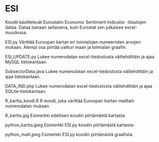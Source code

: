 # ESI
Koodit käsittelevät Eurostatin Economic Sentiment Indicator -tilastojen dataa.  Dataa luetaan sellaisena, kuin Eurostat sen julkaisee excel-muodossa.

ESI.py 
Värittää Euroopan kartan eri toimialojen numeeristen arvojen mukaan.
Alempi osa piirtää valitun maan ja toimialan graafin.

ESI_UPDATE.py
Lukee numerodatan excel-tiedostosta välilehdittäin ja ajaa MySQL tietokantaan.

SubsectorData.java
Lukee numerodatan excel-tiedostosta välilehdittäin ja ajaa tietokantaan.

DATA_IND.php
Lukee numerodatan excel-tiedostosta välilehdittäin ja ajaa SQLite-tietokantaan.

R_kartta_koodi.R
R-koodi, joka värittää Euroopan kartan maittain numerodatan mukaan.

R_kartta.jpg
Esimerkki edellisen koodin piirtämästä kartasta.

python_kartta.jpeg
Esimerkki ESI.py koodin piirtämästä kartasta-

python_malli.jpeg
Esimerkki ESI.py koodin piirtämästä graafista.
